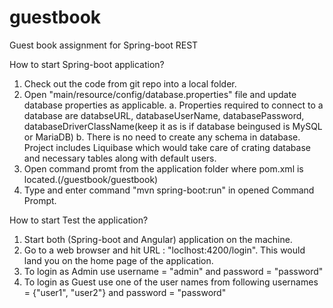 # guestbook
Guest book assignment for Spring-boot REST

How to start Spring-boot application?
1. Check out the code from git repo into a local folder.
2. Open "main/resource/config/database.properties" file and update database properties as applicable.
    a. Properties required to connect to a database are databseURL, databaseUserName, databasePassword, databaseDriverClassName(keep it as is if database beingused is MySQL or MariaDB)
    b. There is no need to create any schema in database. Project includes Liquibase which would take care of crating database and necessary tables along with default users.
3. Open command promt from the application folder where pom.xml is located.(/guestbook/guestbook)
4. Type and enter command "mvn spring-boot:run" in opened Command Prompt.

How to start Test the application?
1. Start both (Spring-boot and Angular) application on the machine.
2. Go to a web browser and hit URL : "loclhost:4200/login". This would land you on the home page of the application.
3. To login as Admin use username = "admin" and password = "password"
4. To login as Guest use one of the user names from following usernames = {"user1", "user2"} and password = "password"
